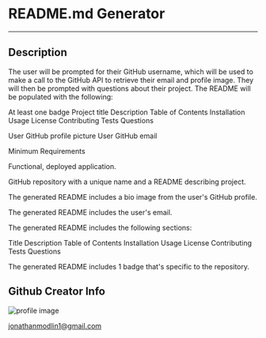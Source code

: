 
# README.md Generator
***
## Description
The user will be prompted for their GitHub username, which will be used to make a call to the GitHub API to retrieve their email and profile image. They will then be prompted with questions about their project.
The README will be populated with the following:

At least one badge
Project title
Description
Table of Contents
Installation
Usage
License
Contributing
Tests
Questions

User GitHub profile picture
User GitHub email

Minimum Requirements


Functional, deployed application.


GitHub repository with a unique name and a README describing project.


The generated README includes a bio image from the user's GitHub profile.


The generated README includes the user's email.


The generated README includes the following sections:

Title
Description
Table of Contents
Installation
Usage
License
Contributing
Tests
Questions



The generated README includes 1 badge that's specific to the repository.



## Github Creator Info


![profile image](https://avatars3.githubusercontent.com/u/59783364?s=460&u=dccff027edecd5a7d262e207d3f8cbe6b1546eda&v=4)


jonathanmodlin1@gmail.com

